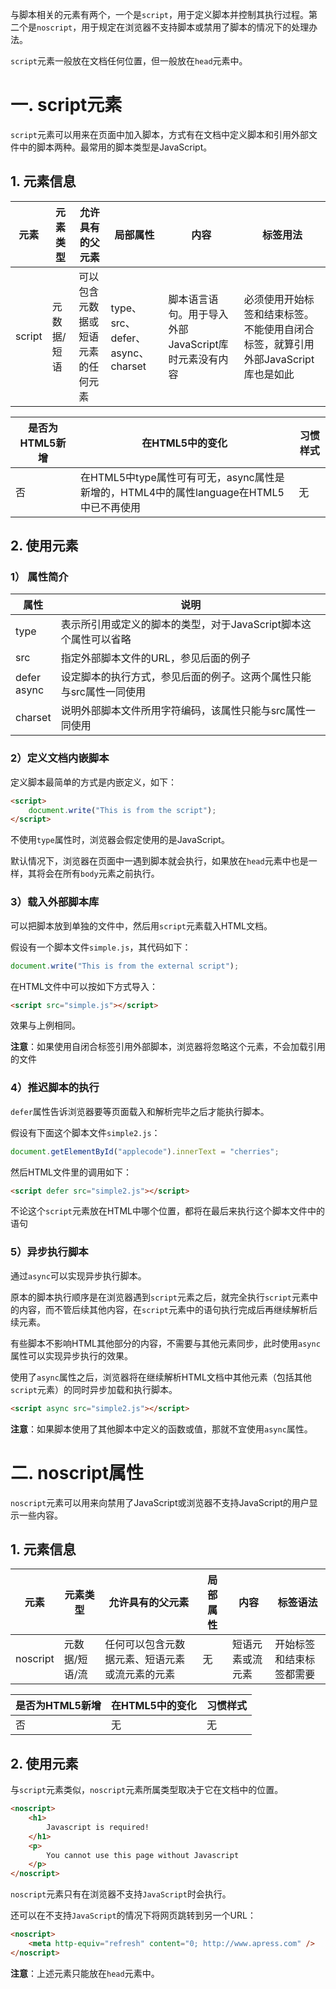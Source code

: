 与脚本相关的元素有两个，一个是`script`，用于定义脚本并控制其执行过程。第二个是`noscript`，用于规定在浏览器不支持脚本或禁用了脚本的情况下的处理办法。

`script`元素一般放在文档任何位置，但一般放在`head`元素中。

# 一. script元素

`script`元素可以用来在页面中加入脚本，方式有在文档中定义脚本和引用外部文件中的脚本两种。最常用的脚本类型是JavaScript。

## 1. 元素信息

| 元素   | 元素类型    | 允许具有的父元素                   | 局部属性                         | 内容                                                 | 标签用法                                                     |
| ------ | ----------- | ---------------------------------- | -------------------------------- | ---------------------------------------------------- | ------------------------------------------------------------ |
| script | 元数据/短语 | 可以包含元数据或短语元素的任何元素 | type、src、defer、async、charset | 脚本语言语句。用于导入外部JavaScript库时元素没有内容 | 必须使用开始标签和结束标签。不能使用自闭合标签，就算引用外部JavaScript库也是如此 |

| 是否为HTML5新增 | 在HTML5中的变化                                              | 习惯样式 |
| --------------- | ------------------------------------------------------------ | -------- |
| 否              | 在HTML5中type属性可有可无，async属性是新增的，HTML4中的属性language在HTML5中已不再使用 | 无       |

## 2. 使用元素

### 1） 属性简介

| 属性             | 说明                                                         |
| ---------------- | ------------------------------------------------------------ |
| type             | 表示所引用或定义的脚本的类型，对于JavaScript脚本这个属性可以省略 |
| src              | 指定外部脚本文件的URL，参见后面的例子                        |
| defer<br />async | 设定脚本的执行方式，参见后面的例子。这两个属性只能与src属性一同使用 |
| charset          | 说明外部脚本文件所用字符编码，该属性只能与src属性一同使用    |

### 2）定义文档内嵌脚本

定义脚本最简单的方式是内嵌定义，如下：

```html
<script>
    document.write("This is from the script");
</script>
```

不使用`type`属性时，浏览器会假定使用的是JavaScript。

默认情况下，浏览器在页面中一遇到脚本就会执行，如果放在`head`元素中也是一样，其将会在所有`body`元素之前执行。

### 3）载入外部脚本库

可以把脚本放到单独的文件中，然后用`script`元素载入HTML文档。

假设有一个脚本文件`simple.js`，其代码如下：

```javascript
document.write("This is from the external script");
```

在HTML文件中可以按如下方式导入：

```html
<script src="simple.js"></script>
```

效果与上例相同。

**注意**：如果使用自闭合标签引用外部脚本，浏览器将忽略这个元素，不会加载引用的文件

### 4）推迟脚本的执行

`defer`属性告诉浏览器要等页面载入和解析完毕之后才能执行脚本。

假设有下面这个脚本文件`simple2.js`：

```javascript
document.getElementById("applecode").innerText = "cherries";
```

然后HTML文件里的调用如下：

```html
<script defer src="simple2.js"></script>
```

不论这个`script`元素放在HTML中哪个位置，都将在最后来执行这个脚本文件中的语句

### 5）异步执行脚本

通过`async`可以实现异步执行脚本。

原本的脚本执行顺序是在浏览器遇到`script`元素之后，就完全执行`script`元素中的内容，而不管后续其他内容，在`script`元素中的语句执行完成后再继续解析后续元素。

有些脚本不影响HTML其他部分的内容，不需要与其他元素同步，此时使用`async`属性可以实现异步执行的效果。

使用了`async`属性之后，浏览器将在继续解析HTML文档中其他元素（包括其他`script`元素）的同时异步加载和执行脚本。

```html
<script async src="simple2.js"></script>
```

**注意**：如果脚本使用了其他脚本中定义的函数或值，那就不宜使用`async`属性。



# 二. noscript属性

`noscript`元素可以用来向禁用了JavaScript或浏览器不支持JavaScript的用户显示一些内容。

## 1. 元素信息

| 元素     | 元素类型       | 允许具有的父元素                               | 局部属性 | 内容             | 标签语法                 |
| -------- | -------------- | ---------------------------------------------- | -------- | ---------------- | ------------------------ |
| noscript | 元数据/短语/流 | 任何可以包含元数据元素、短语元素或流元素的元素 | 无       | 短语元素或流元素 | 开始标签和结束标签都需要 |

| 是否为HTML5新增 | 在HTML5中的变化 | 习惯样式 |
| --------------- | --------------- | -------- |
| 否              | 无              | 无       |

## 2. 使用元素

与`script`元素类似，`noscript`元素所属类型取决于它在文档中的位置。

```html
<noscript>
    <h1>
        Javascript is required!
    </h1>
    <p>
        You cannot use this page without Javascript
    </p>
</noscript>
```

`noscript`元素只有在浏览器不支持`JavaScript`时会执行。

还可以在不支持`JavaScript`的情况下将网页跳转到另一个URL：

```html
<noscript>
    <meta http-equiv="refresh" content="0; http://www.apress.com" />
</noscript>
```

**注意**：上述元素只能放在`head`元素中。
